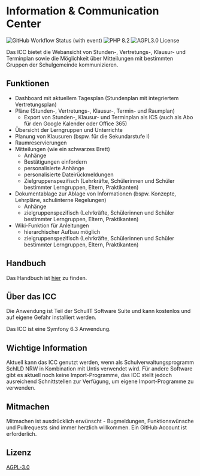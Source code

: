 # Information & Communication Center

![GitHub Workflow Status (with event)](https://img.shields.io/github/actions/workflow/status/schulit/icc/php.yml?style=flat-square)
![PHP 8.2](https://img.shields.io/badge/PHP-8.2-success.svg?style=flat-square) 
![AGPL3.0 License](https://img.shields.io/github/license/schulit/icc.svg?style=flat-square)


Das ICC bietet die Webansicht von Stunden-, Vertretungs-, Klausur- und Terminplan sowie die Möglichkeit über Mitteilungen 
mit bestimmten Gruppen der Schulgemeinde kommunizieren.

## Funktionen

* Dashboard mit aktuellem Tagesplan (Stundenplan mit integriertem Vertretungsplan)
* Pläne (Stunden-, Vertretungs-, Klausur-, Termin- und Raumplan)
    * Export von Stunden-, Klausur- und Terminplan als ICS (auch als Abo für den Google Kalender oder Office 365)
* Übersicht der Lerngruppen und Unterrichte
* Planung von Klausuren (bspw. für die Sekundarstufe I)
* Raumreservierungen
* Mitteilungen (wie ein schwarzes Brett)
    * Anhänge
    * Bestätigungen einfordern
    * personalisierte Anhänge
    * personalisierte Dateirückmeldungen
    * Zielgruppenspezifisch (Lehrkräfte, Schülerinnen und Schüler bestimmter Lerngruppen, Eltern, Praktikanten)
* Dokumentablage zur Ablage von Informationen (bspw. Konzepte, Lehrpläne, schulinterne Regelungen)
    * Anhänge
    * zielgruppenspezifisch (Lehrkräfte, Schülerinnen und Schüler bestimmter Lerngruppen, Eltern, Praktikanten)
* Wiki-Funktion für Anleitungen
    * hierarchischer Aufbau möglich
    * zielgruppenspezifisch (Lehrkräfte, Schülerinnen und Schüler bestimmter Lerngruppen, Eltern, Praktikanten)

## Handbuch

Das Handbuch ist [hier](https://docs.schulit.de/icc) zu finden. 

## Über das ICC

Die Anwendung ist Teil der SchulIT Software Suite und kann kostenlos und auf eigene Gefahr installiert werden.

Das ICC ist eine Symfony 6.3 Anwendung.

## Wichtige Information

Aktuell kann das ICC genutzt werden, wenn als Schulverwaltungsprogramm SchILD NRW in Kombination mit Untis verwendet wird.
Für andere Software gibt es aktuell noch keine Import-Programme, das ICC stellt jedoch ausreichend Schnittstellen zur Verfügung,
um eigene Import-Programme zu verwenden.

## Mitmachen

Mitmachen ist ausdrücklich erwünscht - Bugmeldungen, Funktionswünsche und Pullrequests sind immer herzlich willkommen. 
Ein GitHub Account ist erforderlich. 

## Lizenz

[AGPL-3.0](LICENSE)

